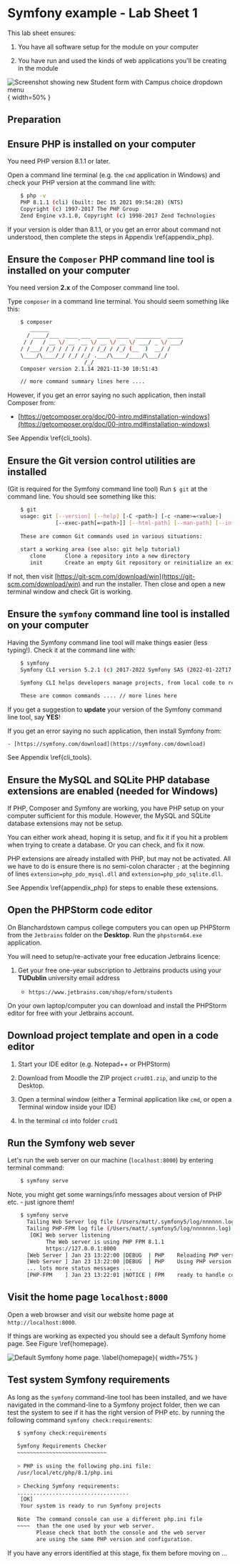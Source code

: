 

# Symfony example - Lab Sheet 1

This lab sheet ensures:

1. You have all software setup for the module on your computer

1. You have run and used the kinds of web applications you'll be creating in the module

![Screenshot showing new Student form with Campus choice dropdown menu](./03_figures/app_crud/crud15_dropDownScreenshot.png){ width=50% }

## Preparation

## Ensure PHP is installed on your computer

You need PHP version 8.1.1 or later.

Open a command line terminal (e.g. the `cmd` application in Windows) and check your PHP version at the command line with:

```bash
    $ php -v
    PHP 8.1.1 (cli) (built: Dec 15 2021 09:54:28) (NTS)
    Copyright (c) 1997-2017 The PHP Group
    Zend Engine v3.1.0, Copyright (c) 1998-2017 Zend Technologies
```

If your version is older than 8.1.1, or you get an error about command not understood, then complete the steps in Appendix \ref{appendix_php}.


## Ensure the `Composer` PHP command line tool is installed on your computer

You need version **2.x** of the Composer command line tool.

Type `composer` in a command line terminal. You should seem something like this:
 
```bash
    $ composer
       ______
      / ____/___  ____ ___  ____  ____  ________  _____
     / /   / __ \/ __ `__ \/ __ \/ __ \/ ___/ _ \/ ___/
    / /___/ /_/ / / / / / / /_/ / /_/ (__  )  __/ /
    \____/\____/_/ /_/ /_/ .___/\____/____/\___/_/
                        /_/
    Composer version 2.1.14 2021-11-30 10:51:43

    // more command summary lines here ....
```

However, if you get an error saying no such application, then install Composer from:

- [https://getcomposer.org/doc/00-intro.md#installation-windows](https://getcomposer.org/doc/00-intro.md#installation-windows) 

See Appendix \ref{cli_tools}.

## Ensure the Git version control utilities are installed

(Git is required for the Symfony command line tool) Run `$ git` at the command line. You should see something like this:

```bash
    $ git
    usage: git [--version] [--help] [-C <path>] [-c <name>=<value>]
               [--exec-path[=<path>]] [--html-path] [--man-path] [--info-path]
    
    These are common Git commands used in various situations:
    
    start a working area (see also: git help tutorial)
       clone      Clone a repository into a new directory
       init       Create an empty Git repository or reinitialize an existing one

```

If not, then visit [https://git-scm.com/download/win](https://git-scm.com/download/win) and run the installer. Then close and open a new terminal window and check Git is working.

## Ensure the `symfony` command line tool is installed on your computer

Having the Symfony command line tool will make things easier (less typing!). Check it at the command line with:

```bash
    $ symfony
    Symfony CLI version 5.2.1 (c) 2017-2022 Symfony SAS (2022-01-22T17:14:23Z - stable)

    Symfony CLI helps developers manage projects, from local code to remote infrastructure
    
    These are common commands .... // more lines here 
```

If you get a suggestion to **update** your version of the Symfony command line tool, say **YES**!

If you get an error saying no such application, then install Symfony from:
              
    - [https://symfony.com/download](https://symfony.com/download) 
    
See Appendix \ref{cli_tools}.


## Ensure the MySQL and SQLite PHP database extensions are enabled (needed for Windows)

If PHP, Composer and Symfony are working, you have PHP setup on your computer sufficient for this module. However, the MySQL and SQLite database extensions may not be setup.

You can either work ahead, hoping it is setup, and fix it if you hit a problem when trying to create a database. Or you can check, and fix it now.

PHP extensions are already installed with PHP, but may not be activated. All we have to do is ensure there is no semi-colon character `;` at the beginning of lines `extension=php_pdo_mysql.dll` and `extension=php_pdo_sqlite.dll`. 

See Appendix \ref{appendix_php} for steps to enable these extensions.

## Open the PHPStorm code editor

On Blanchardstown campus college computers you can open up PHPStorm from the `Jetbrains` folder on the **Desktop**. Run the `phpstorm64.exe` application.

You will need to setup/re-activate your free education Jetbrains licence:

1. Get your free one-year subscription to Jetbrains products using your **TUDublin** university email address

    - `https://www.jetbrains.com/shop/eform/students`


On your own laptop/computer you can download and install the PHPStorm editor for free with your Jetbrains account.

## Download project template and open in a code editor

1. Start your IDE editor (e.g. Notepad++ or PHPStorm)

1. Download from Moodle the ZIP project `crud01.zip`, and unzip to the Desktop.

1. Open a terminal window (either a Terminal application like `cmd`, or open a Terminal window inside your IDE)
 
1. In the terminal `cd` into folder `crud1`


## Run the Symfony web sever

Let's run the web server on our machine (`localhost:8000`) by entering terminal command:

```bash
    $ symfony serve
```
Note, you might get some warnings/info messages about version of PHP etc. - just ignore them!

```bash
    $ symfony serve
      Tailing Web Server log file (/Users/matt/.symfony5/log/nnnnnn.log)
      Tailing PHP-FPM log file (/Users/matt/.symfony5/log/nnnnnnn.log)
       [OK] Web server listening                                                                                              
            The Web server is using PHP FPM 8.1.1                                                                             
            https://127.0.0.1:8000                                                                                            
      [Web Server ] Jan 23 13:22:00 |DEBUG  | PHP    Reloading PHP versions 
      [Web Server ] Jan 23 13:22:00 |DEBUG  | PHP    Using PHP version 8.1.1 (from default version in $PATH) 
      ... lots more status messages ...
      [PHP-FPM    ] Jan 23 13:22:01 |NOTICE | FPM    ready to handle connections 
```

## Visit the home page `localhost:8000`

Open a web browser and visit our website home page at `http://localhost:8000`.

If things are working as expected you should see a default Symfony home page. See Figure \ref{homepage}.

![Default Symfony home page. \label{homepage}](./03_figures/appendices/crud04_homepage.png){ width=75% }

## Test system Symfony requirements

As long as the `symfony` command-line tool has been installed, and we have navigated in the command-line to a Symfony project folder, then we can test the system to see if it has the right version of PHP etc. by running the following command `symfony check:requirements`:

```bash
   $ symfony check:requirements
   
   Symfony Requirements Checker
   ~~~~~~~~~~~~~~~~~~~~~~~~~~~~
   
   > PHP is using the following php.ini file:
   /usr/local/etc/php/8.1/php.ini
   
   > Checking Symfony requirements:
   ...................................
    [OK]                                         
    Your system is ready to run Symfony projects 
   
   Note  The command console can use a different php.ini file
   ~~~~  than the one used by your web server.
         Please check that both the console and the web server
         are using the same PHP version and configuration.
```

If you have any errors identified at this stage, fix them before moving on ...

